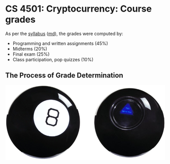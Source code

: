 CS 4501: Cryptocurrency: Course grades
======================

As per the [syllabus](syllabus.html) ([md](syllabus.md)), the grades were computed by:

- Programming and written assignments (45%)
- Midterms (20%)
- Final exam (25%)
- Class participation, pop quizzes (10%)

## The Process of Grade Determination

![](images/magic-8-ball.png)

<!--

Essays are graded via the [staircase grading method](http://www.cch.ca/newsletters/LawStudent/April2012/Article3.htm)

-->
